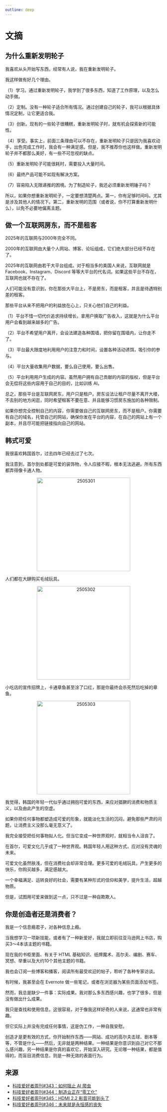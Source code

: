 ```yaml
---
outline: deep
---
```


# 文摘

## 为什么重新发明轮子

我喜欢从头开始写东西，经常有人说，我在重新发明轮子。

我这样做有好几个理由。

（1）学习。通过重新发明轮子，我学到了很多东西，知道了工作原理，以及怎么动手做。

（2）定制。没有一种轮子适合所有情况。通过创建自己的轮子，我可以根据具体情况定制，让它更适合我。

（3）创新。现有的一些轮子很糟糕，重新发明轮子时，就有机会探索新的可能性。

（4）享受。事实上，前面三条理由可以不存在，重新发明轮子只是因为我喜欢动手，出色完成工作时，我会有一种满足感。但是，我不推荐你也这样做。重新发明轮子并不都那么美好，有一些不可忽视的缺点。

（5）重新发明轮子可能很耗时，需要投入大量时间。

（6）最终产品可能不如现有解决方案。

（7）容易陷入无限递推的困境。为了制造轮子，我还必须重新发明锤子吗？

所以，如果你想重新发明轮子，一定要想清楚两点。第一，你有足够时间吗，尤其是涉及其他人的情况下。第二，重新发明的范围（或者说，你不打算重新发明什么），以免不必要地偏离主题。

## 做一个互联网房东，而不是租客

2025年的互联网与2000年完全不同。

2000年的互联网由大量个人网站、博客、论坛组成，它们绝大部分已经不存在了。

2025年的互联网由若干大平台组成。对于相当多的美国人来说，互联网就是 Facebook、Instagram、Discord 等等大平台的代名词。如果这些平台不存在，互联网也就不存在了。

人们可能没有意识到，你在那些大平台上，不是房东，而是租客，并且是待遇特别差的租客。

那些平台从来不把用户的利益放在心上，只关心他们自己的利益。

（1）平台不惜一切代价追求持续增长，拿用户换取广告收入，这就是为什么平台用户会看到越来越多的广告。

（2）平台不希望用户离开，会设法建造各种围墙，把你留在围墙内，让你走不了。

（3）平台最大限度地利用用户的注意力和时间，设置各种活动诱饵，吸引你的参与。

（4）平台大量收集用户数据，要么自己使用，要么出售。

（5）平台利用用户生成的内容。虽然用户拥有自己贡献的内容的版权，但是平台会无偿将这些内容用于自己的目的，比如训练 AI。

总之，那些平台是互联网房东，用户只是租户。房东设法让租户尽量不离开大楼，不去别的地方闲逛，同时希望租客不要在意、并且能够习惯房东施加的各种限制。

如果你想完全控制自己的内容，你需要做自己的互联网房东，而不是租户。你需要有自己的域名，托管自己的网站，确保你发在平台的内容，在自己的网站上有一个副本，并且尽可能把链接指向自己的网站。

## 韩式可爱

我很喜欢韩国首尔，过去四年已经去过了七次。

我注意到，首尔到处都是可爱的装饰物，令人应接不暇，根本无法逃避。所有东西都弄得像卡通人物。

<div  align="center">
    <img src="/public/2505301.jpeg" width="300" alt="2505301" align="center" />
</div>

人们都在大肆购买毛绒玩具。

<div  align="center">
    <img src="/public/2505302.jpeg" width="300" alt="2505302" align="center" />
</div>

小吃店的宣传招牌上，卡通章鱼甚至涂了口红，那是你最终会杀死然后吃掉的章鱼。

<div  align="center">
    <img src="/public/2505303.jpeg" width="300" alt="2505303" align="center" />
</div>

我觉得，韩国的年轻一代似乎通过拥抱可爱的东西，来应对猖獗的消费和物质主义，以及由此产生的空虚。

如果你把任何事物都塑造成可爱的形象，就能淡化生活的沉闷，避免那些严肃的问题，让消费主义没那么毫无意义了。

我完全接受把任何事物拟人化。但当它变成一种世界观时，就相当令人沮丧了。

在首尔，可爱文化几乎成了一种世界观。韩国年轻人用这种方式，应对没有灵魂的未来。

可爱文化虽然肤浅，但在消费社会却非常合理。更多可爱的毛绒玩具，产生更多的快乐，你购买越多，满足感越大。

一个幸福满足、运转良好的社会，需要有某种形式的信仰和美学，提升生活，超越物质。

但是，试图用可爱来做到这一点，只不过是一种自欺欺人。

## 你是创造者还是消费者？

我是一个信息瘾君子，对各种信息上瘾。

当我想学习一项新技能，或者有了一种新爱好，我就立即前往亚马逊网上书店，购买3～4本该主题的书籍。

现在我的书柜里面、有关于 HTML 基础知识、纸牌魔术、高尔夫、编剧、赛车、冥想、举重以及大约10个其他主题的书籍。

我也会订阅一些博客和播客，阅读所有最受欢迎的帖子，聆听了各种专家访谈。

有时候，我甚至会在 Evernote 做一些笔记，或者在浏览器为某些页面添加书签。

然而，我总是缺少一件事：实际成果。我对那么多东西感兴趣，也学了很多，但是没有做出什么成果。

我只是查找和使用信息，这很容易，对于像我这样好奇的人来说，这通常也非常有趣。

但它实际上并没有完成任何事情，这是伪工作，一种自我安慰。

创造才是更有效的方式，你开始制作东西——网站、成功的高尔夫击球、剧本等等，不管是什么——然后，无非就是两种结果。一种结果是你意识到自己对它不那么感兴趣，另一种结果是你真的喜欢它，开始深入研究。无论哪一种结果，都是值得的，而盲目消费信息，则是一种无效的表面行为。

## 来源
- [科技爱好者周刊#343：如何阻止 AI 爬虫](https://mp.weixin.qq.com/s/a4FJOaZ7rD5JTO3uzewTDw)
- [科技爱好者周刊#344：制造业正在“零工化”](https://mp.weixin.qq.com/s/aQIXjOt_1YGo9TwZNWDiFw)
- [科技爱好者周刊#345：HDMI 2.2 影音可能到头了](https://mp.weixin.qq.com/s/c4BV-Twb-VOYboxGcG_I5g)
- [科技爱好者周刊#346：未来就是永恒感的丧失](https://mp.weixin.qq.com/s/cIc-22_xeBYgOwVK0wp2Ng)
